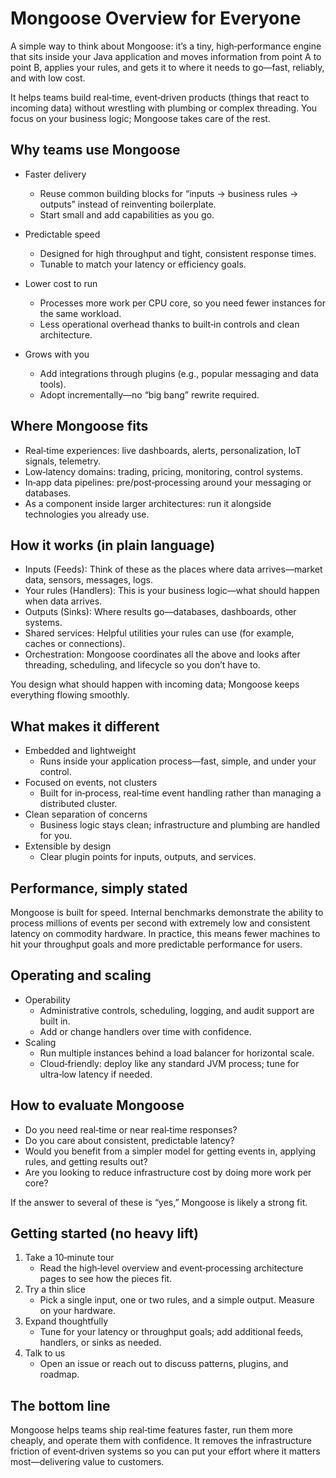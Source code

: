 # Mongoose Overview for Everyone

A simple way to think about Mongoose: it’s a tiny, high‑performance engine that sits inside your Java application and moves information from point A to point B, applies your rules, and gets it to where it needs to go—fast, reliably, and with low cost.

It helps teams build real‑time, event‑driven products (things that react to incoming data) without wrestling with plumbing or complex threading. You focus on your business logic; Mongoose takes care of the rest.

## Why teams use Mongoose

- Faster delivery
  - Reuse common building blocks for “inputs → business rules → outputs” instead of reinventing boilerplate.
  - Start small and add capabilities as you go.

- Predictable speed
  - Designed for high throughput and tight, consistent response times.
  - Tunable to match your latency or efficiency goals.

- Lower cost to run
  - Processes more work per CPU core, so you need fewer instances for the same workload.
  - Less operational overhead thanks to built‑in controls and clean architecture.

- Grows with you
  - Add integrations through plugins (e.g., popular messaging and data tools).
  - Adopt incrementally—no “big bang” rewrite required.

## Where Mongoose fits

- Real‑time experiences: live dashboards, alerts, personalization, IoT signals, telemetry.
- Low‑latency domains: trading, pricing, monitoring, control systems.
- In‑app data pipelines: pre/post‑processing around your messaging or databases.
- As a component inside larger architectures: run it alongside technologies you already use.

## How it works (in plain language)

- Inputs (Feeds): Think of these as the places where data arrives—market data, sensors, messages, logs.
- Your rules (Handlers): This is your business logic—what should happen when data arrives.
- Outputs (Sinks): Where results go—databases, dashboards, other systems.
- Shared services: Helpful utilities your rules can use (for example, caches or connections).
- Orchestration: Mongoose coordinates all the above and looks after threading, scheduling, and lifecycle so you don’t have to.

You design what should happen with incoming data; Mongoose keeps everything flowing smoothly.

## What makes it different

- Embedded and lightweight
  - Runs inside your application process—fast, simple, and under your control.
- Focused on events, not clusters
  - Built for in‑process, real‑time event handling rather than managing a distributed cluster.
- Clean separation of concerns
  - Business logic stays clean; infrastructure and plumbing are handled for you.
- Extensible by design
  - Clear plugin points for inputs, outputs, and services.

## Performance, simply stated

Mongoose is built for speed. Internal benchmarks demonstrate the ability to process millions of events per second with extremely low and consistent latency on commodity hardware. In practice, this means fewer machines to hit your throughput goals and more predictable performance for users.

## Operating and scaling

- Operability
  - Administrative controls, scheduling, logging, and audit support are built in.
  - Add or change handlers over time with confidence.
- Scaling
  - Run multiple instances behind a load balancer for horizontal scale.
  - Cloud‑friendly: deploy like any standard JVM process; tune for ultra‑low latency if needed.

## How to evaluate Mongoose

- Do you need real‑time or near real‑time responses?
- Do you care about consistent, predictable latency?
- Would you benefit from a simpler model for getting events in, applying rules, and getting results out?
- Are you looking to reduce infrastructure cost by doing more work per core?

If the answer to several of these is “yes,” Mongoose is likely a strong fit.

## Getting started (no heavy lift)

1. Take a 10‑minute tour
   - Read the high‑level overview and event‑processing architecture pages to see how the pieces fit.
2. Try a thin slice
   - Pick a single input, one or two rules, and a simple output. Measure on your hardware.
3. Expand thoughtfully
   - Tune for your latency or throughput goals; add additional feeds, handlers, or sinks as needed.
4. Talk to us
   - Open an issue or reach out to discuss patterns, plugins, and roadmap.

## The bottom line

Mongoose helps teams ship real‑time features faster, run them more cheaply, and operate them with confidence. It removes the infrastructure friction of event‑driven systems so you can put your effort where it matters most—delivering value to customers.
